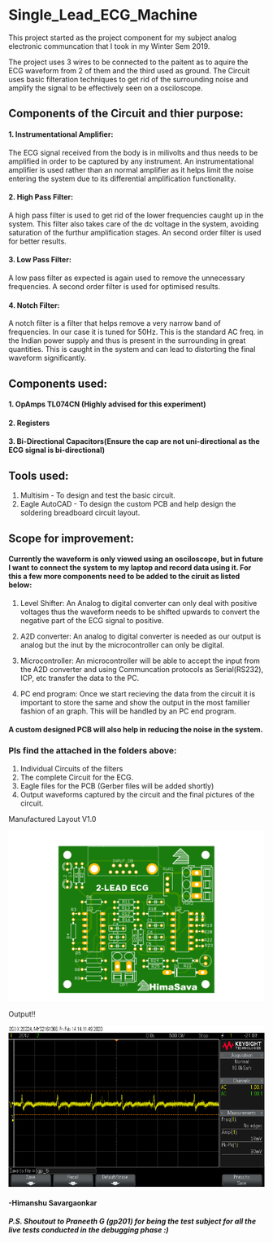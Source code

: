 # Single_Lead_ECG_Machine

This project started as the project component for my subject analog electronic communcation that I took in my Winter Sem 2019.

The project uses 3 wires to be connected to the paitent as to aquire the ECG waveform from 2 of them and the third used as ground. The Circuit uses basic filteration techniques to get rid of the surrounding noise and amplify the signal to be effectively seen on a osciloscope.

## Components of the Circuit and thier purpose:
#### 1. Instrumentational Amplifier:
The ECG signal received from the body is in milivolts and thus needs to be amplified in order to be captured by any instrument. An instrumentational amplifier is used rather than an normal amplifier as it helps limit the noise entering the system due to its differential amplification functionality.

#### 2. High Pass Filter:
A high pass filter is used to get rid of the lower frequencies caught up in the system. This filter also takes care of the dc voltage in the system, avoiding saturation of the furthur amplification stages. An second order filter is used for better results.

#### 3. Low Pass Filter:
A low pass filter as expected is again used to remove the unnecessary frequencies. A second order filter is used for optimised results.

#### 4. Notch Filter:
A notch filter is a filter that helps remove a very narrow band of frequencies. In our case it is tuned for 50Hz. This is the standard AC freq. in the Indian power supply and thus is present in the surrounding in great quantities. This is caught in the system and can lead to distorting the final waveform significantly.

## Components used:
#### 1. OpAmps TL074CN (Highly advised for this experiment)
#### 2. Registers 
#### 3. Bi-Directional Capacitors(Ensure the cap are not uni-directional as the ECG signal is bi-directional)

## Tools used:
1. Multisim - To design and test the basic circuit.
2. Eagle AutoCAD - To design the custom PCB and help design the soldering breadboard circuit layout.

## Scope for improvement:
#### Currently the waveform is only viewed using an osciloscope, but in future I want to connect the system to my laptop and record data using it. For this a few more components need to be added to the ciruit as listed below:

1. Level Shifter:
An Analog to digital converter can only deal with positive voltages thus the waveform needs to be shifted upwards to convert the negative part of the ECG signal to positive.

2. A2D converter:
An analog to digital converter is needed as our output is analog but the inut by the microcontroller can only be digital.

3. Microcontroller:
An microcontroller will be able to accept the input from the A2D converter and using Communcation protocols as Serial(RS232), ICP, etc transfer the data to the PC.

4. PC end program:
Once we start recieving the data from the circuit it is important to store the same and show the output in the most familier fashion of an graph. This will be handled by an PC end program.

#### A custom designed PCB will also help in reducing the noise in the system.


### Pls find the attached in the folders above:
1. Individual Circuits of the filters
2. The complete Circuit for the ECG.
3. Eagle files for the PCB (Gerber files will be added shortly)
4. Output waveforms captured by the circuit and the final pictures of the circuit.

Manufactured Layout V1.0

![image](Result_imgs/2-Lead_ECG.png)

Output!!

![image](Result_imgs/gp_5.png)


#### -Himanshu Savargaonkar
##### P.S. Shoutout to Praneeth G (gp201) for being the test subject for all the live tests conducted in the debugging phase :)
